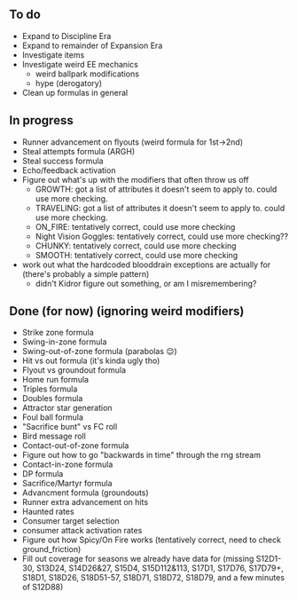 ## To do
- Expand to Discipline Era
- Expand to remainder of Expansion Era
- Investigate items
- Investigate weird EE mechanics
  - weird ballpark modifications
  - hype (derogatory)
- Clean up formulas in general

## In progress
- Runner advancement on flyouts (weird formula for 1st->2nd)
- Steal attempts formula (ARGH)
- Steal success formula
- Echo/feedback activation
- Figure out what's up with the modifiers that often throw us off
  - GROWTH: got a list of attributes it doesn't seem to apply to. could use more checking.
  - TRAVELING: got a list of attributes it doesn't seem to apply to. could use more checking.
  - ON_FIRE: tentatively correct, could use more checking
  - Night Vision Goggles: tentatively correct, could use more checking??
  - CHUNKY: tentatively correct, could use more checking
  - SMOOTH: tentatively correct, could use more checking
- work out what the hardcoded blooddrain exceptions are actually for (there's probably a simple pattern)
  - didn't Kidror figure out something, or am I misremembering?

## Done (for now) (ignoring weird modifiers)
- Strike zone formula
- Swing-in-zone formula
- Swing-out-of-zone formula (parabolas 😌)
- Hit vs out formula (it's kinda ugly tho)
- Flyout vs groundout formula
- Home run formula
- Triples formula
- Doubles formula
- Attractor star generation
- Foul ball formula
- "Sacrifice bunt" vs FC roll
- Bird message roll
- Contact-out-of-zone formula
- Figure out how to go "backwards in time" through the rng stream
- Contact-in-zone formula
- DP formula
- Sacrifice/Martyr formula
- Advancment formula (groundouts)
- Runner extra advancement on hits
- Haunted rates
- Consumer target selection
- consumer attack activation rates
- Figure out how Spicy/On Fire works (tentatively correct, need to check ground_friction)
- Fill out coverage for seasons we already have data for (missing S12D1-30, S13D24, S14D26&27, S15D4, S15D112&113, S17D1, S17D76, S17D79+, S18D1, S18D26, S18D51-57, S18D71, S18D72, S18D79, and a few minutes of S12D88)
